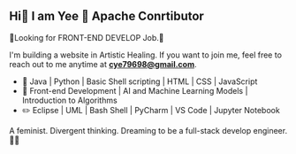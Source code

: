 ## Hi👋 I am Yee 👩 Apache Conrtibutor

🌟Looking for FRONT-END DEVELOP Job.🌟

I'm building a website in Artistic Healing. If you want to join me, feel free to reach out to me anytime at **cye79698@gmail.com**.

- 🔨 Java | Python | Basic Shell scripting | HTML | CSS | JavaScript
- 🌱 Front-end Development | AI and Machine Learning Models | Introduction to Algorithms
- ✏️ Eclipse | UML | Bash Shell | PyCharm | VS Code | Jupyter Notebook

A feminist. Divergent thinking. Dreaming to be a full-stack develop engineer.🙆‍♀️
